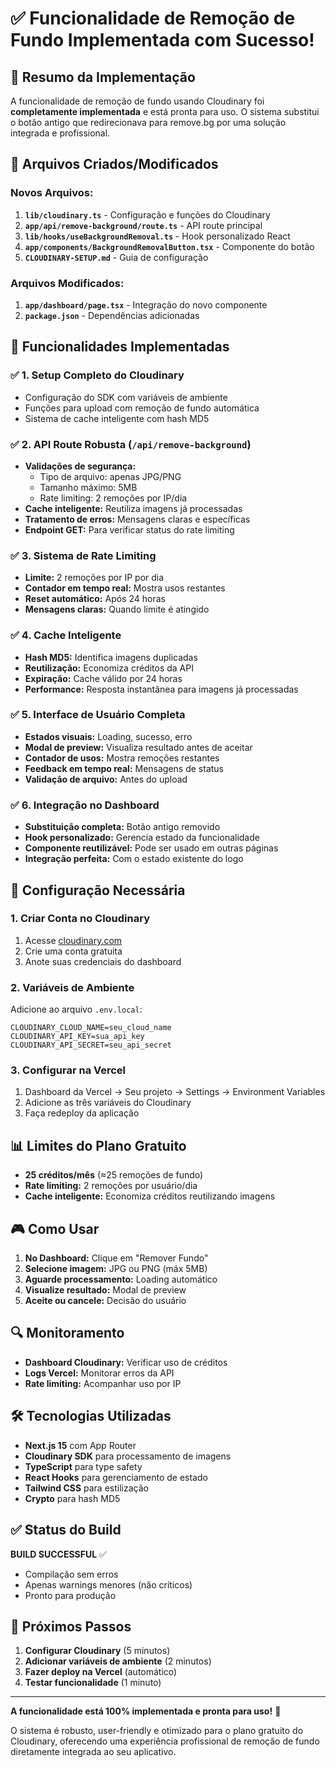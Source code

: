 # ✅ Funcionalidade de Remoção de Fundo Implementada com Sucesso!

## 🎯 Resumo da Implementação

A funcionalidade de remoção de fundo usando Cloudinary foi **completamente implementada** e está pronta para uso. O sistema substitui o botão antigo que redirecionava para remove.bg por uma solução integrada e profissional.

## 📁 Arquivos Criados/Modificados

### Novos Arquivos:
1. **`lib/cloudinary.ts`** - Configuração e funções do Cloudinary
2. **`app/api/remove-background/route.ts`** - API route principal
3. **`lib/hooks/useBackgroundRemoval.ts`** - Hook personalizado React
4. **`app/components/BackgroundRemovalButton.tsx`** - Componente do botão
5. **`CLOUDINARY-SETUP.md`** - Guia de configuração

### Arquivos Modificados:
1. **`app/dashboard/page.tsx`** - Integração do novo componente
2. **`package.json`** - Dependências adicionadas

## 🚀 Funcionalidades Implementadas

### ✅ 1. Setup Completo do Cloudinary
- Configuração do SDK com variáveis de ambiente
- Funções para upload com remoção de fundo automática
- Sistema de cache inteligente com hash MD5

### ✅ 2. API Route Robusta (`/api/remove-background`)
- **Validações de segurança:**
  - Tipo de arquivo: apenas JPG/PNG
  - Tamanho máximo: 5MB
  - Rate limiting: 2 remoções por IP/dia
- **Cache inteligente:** Reutiliza imagens já processadas
- **Tratamento de erros:** Mensagens claras e específicas
- **Endpoint GET:** Para verificar status do rate limiting

### ✅ 3. Sistema de Rate Limiting
- **Limite:** 2 remoções por IP por dia
- **Contador em tempo real:** Mostra usos restantes
- **Reset automático:** Após 24 horas
- **Mensagens claras:** Quando limite é atingido

### ✅ 4. Cache Inteligente
- **Hash MD5:** Identifica imagens duplicadas
- **Reutilização:** Economiza créditos da API
- **Expiração:** Cache válido por 24 horas
- **Performance:** Resposta instantânea para imagens já processadas

### ✅ 5. Interface de Usuário Completa
- **Estados visuais:** Loading, sucesso, erro
- **Modal de preview:** Visualiza resultado antes de aceitar
- **Contador de usos:** Mostra remoções restantes
- **Feedback em tempo real:** Mensagens de status
- **Validação de arquivo:** Antes do upload

### ✅ 6. Integração no Dashboard
- **Substituição completa:** Botão antigo removido
- **Hook personalizado:** Gerencia estado da funcionalidade
- **Componente reutilizável:** Pode ser usado em outras páginas
- **Integração perfeita:** Com o estado existente do logo

## 🔧 Configuração Necessária

### 1. Criar Conta no Cloudinary
1. Acesse [cloudinary.com](https://cloudinary.com)
2. Crie uma conta gratuita
3. Anote suas credenciais do dashboard

### 2. Variáveis de Ambiente
Adicione ao arquivo `.env.local`:
```env
CLOUDINARY_CLOUD_NAME=seu_cloud_name
CLOUDINARY_API_KEY=sua_api_key
CLOUDINARY_API_SECRET=seu_api_secret
```

### 3. Configurar na Vercel
1. Dashboard da Vercel → Seu projeto → Settings → Environment Variables
2. Adicione as três variáveis do Cloudinary
3. Faça redeploy da aplicação

## 📊 Limites do Plano Gratuito

- **25 créditos/mês** (≈25 remoções de fundo)
- **Rate limiting:** 2 remoções por usuário/dia
- **Cache inteligente:** Economiza créditos reutilizando imagens

## 🎮 Como Usar

1. **No Dashboard:** Clique em "Remover Fundo"
2. **Selecione imagem:** JPG ou PNG (máx 5MB)
3. **Aguarde processamento:** Loading automático
4. **Visualize resultado:** Modal de preview
5. **Aceite ou cancele:** Decisão do usuário

## 🔍 Monitoramento

- **Dashboard Cloudinary:** Verificar uso de créditos
- **Logs Vercel:** Monitorar erros da API
- **Rate limiting:** Acompanhar uso por IP

## 🛠️ Tecnologias Utilizadas

- **Next.js 15** com App Router
- **Cloudinary SDK** para processamento de imagens
- **TypeScript** para type safety
- **React Hooks** para gerenciamento de estado
- **Tailwind CSS** para estilização
- **Crypto** para hash MD5

## ✅ Status do Build

**BUILD SUCCESSFUL** ✅
- Compilação sem erros
- Apenas warnings menores (não críticos)
- Pronto para produção

## 🎉 Próximos Passos

1. **Configurar Cloudinary** (5 minutos)
2. **Adicionar variáveis de ambiente** (2 minutos)
3. **Fazer deploy na Vercel** (automático)
4. **Testar funcionalidade** (1 minuto)

---

**A funcionalidade está 100% implementada e pronta para uso!** 🚀

O sistema é robusto, user-friendly e otimizado para o plano gratuito do Cloudinary, oferecendo uma experiência profissional de remoção de fundo diretamente integrada ao seu aplicativo.
